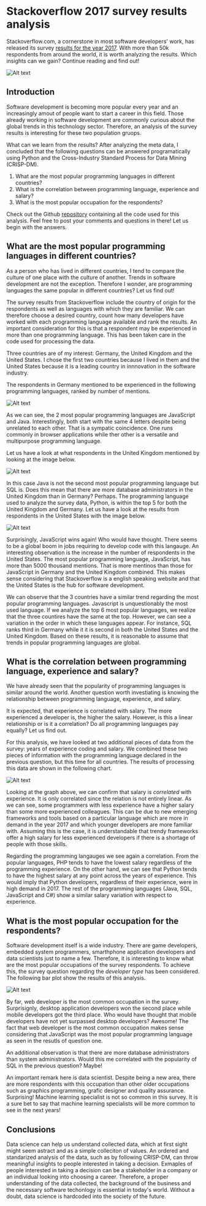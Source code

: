 # Stackoverflow 2017 survey results analysis
Stackoverflow.com, a cornerstone in most software developers' work, has released its survey [results for the year 2017](https://insights.stackoverflow.com/survey). With more than 50k respondents from around the world, it is worth analyzing the results. Which insights can we gain? Continue reading and find out! 

![Alt text](resources/stack_overflow_image_logo.png?raw=true "Stackoverflow survery logo")

## Introduction
Software development is becoming more popular every year and an increasingly amout of people want to start a career in this field. Those already working in software development are commonly curious about the global trends in this technology sector. Therefore, an analysis of the survey results is interesting for these two population gruops.

What can we learn from the results? After analyzing the meta data, I concluded that the following questions can be answered programatically using Python and the Cross-Industry Standard Process for Data Mining (CRISP-DM).

1. What are the most popular programming languages in different countries? 
2. What is the correlation between programming language, experience and salary?
3. What is the most popular occupation for the respondents?

Check out the Github [repository](https://github.com/fertrevino/write_a_data_science_blog_post) containing all the code used for this analysis. Feel free to post your comments and questions in there! Let us begin with the answers.

## What are the most popular programming languages in different countries? 
As a person who has lived in different countries, I tend to compare the culture of one place with the culture of another. Trends in software development are not the exception. Therefore I wonder, are programming languages the same popular in different countries? Let us find out!

The survey results from Stackoverflow include the country of origin for the respondents as well as languages with which they are familiar. We can therefore choose a desired country, count how many developers have worked with each programming language available and rank the results. An important consideration for this is that a respondent may be experienced in more than one programming language. This has been taken care in the code used for processing the data.

Three countries are of my interest: Germany, the United Kingdom and the United States. I chose the first two countries because I lived in them and the United States because it is a leading country in innnovation in the software industry.

The respondents in Germany mentioned to be experienced in the following programming languages, ranked by number of mentions.

![Alt text](resources/language_chart_Germany.png?raw=true "Most popular programing languages in Germany (2017)")

As we can see, the 2 most popular programming languages are JavaScript and Java. Interestingly, both start with the same 4 letters despite being unrelated to each other. That is a sympatic coincidence. One runs commonly in browser applications while ther other is a versatile and multipurpose programming language. 

Let us have a look at what respondents in the United Kingdom mentioned by looking at the image below.

![Alt text](resources/language_chart_United_Kingdom.png?raw=true "Most popular programing languages in United Kingdom (2017)")

In this case Java is not the second most popular programming language but SQL is. Does this mean that there are more database administrators in the United Kingdom than in Germany? Perhaps. The programming language used to analyze the survey data, Python, is within the top 5 for both the United Kingdom and Germany. Let us have a look at the results from respondents in the United States with the image below.

![Alt text](resources/language_chart_United_States.png?raw=true "Most popular programing languages in United States (2017)")

Surprisingly, JavaScript wins again! Who would have thought. There seems to be a global boom in jobs requiring to develop code with this langauge. An interesting observation is the increase in the number of respondents in the United States. The most popular programming language, JavaScript, has more than 5000 thousand mentions. That is more mentinos than those for JavaScript in Germany and the United Kingdom combined. This makes sense considering that Stackoverflow is a english speaking website and that the United States is the hub for software development.

We can observe that the 3 countries have a similar trend regarding the most popular programming languages. Javascript is unquestionably the most used language. If we analyze the top 6 most popular languages, we realize that the three countires have the same at the top. However, we can see a variation in the order in which these languages appear. For instance, SQL ranks third in Germany while it it is second in both the United States and the United Kingdom. Based on these results, it is reasonable to assume that trends in popular programming languages are global.

## What is the correlation between programming language, experience and salary?
We have already seen that the popularity of programming languages is similar around the world. Another question worth investiating is knowing the relationship between programming language, experience, and salary. 

It is expected, that experience is correlated with salary. The more experienced a developer is, the higher the salary. However, is this a linear relationship or is it a correlation? Do all programming languages pay equally? Let us find out.

For this analysis, we have looked at two additional pieces of data from the survey: years of experience coding and salary. We combined these two pieces of information with the programming language declared in the previous question, but this time for all countries. The results of processing this data are shown in the following chart.

![Alt text](resources/mean_salary_popular_language_for_experience.png?raw=true "Salary as function of experience for popular programming languages (2017)")

Looking at the graph above, we can confirm that salary is *correlated* with experience. It is only correlated since the relation is not entirely linear. As we can see, some programmers with less experience have a higher salary than some more experienced colleagues. This can be due to new emerging frameworks and tools based on a particular language which are more in demand in the year 2017 and which younger developers are more familiar with. Assuming this is the case, it is understandable that trendy frameworks offer a high salary for less experienced developers if there is a shortage of people with those skills.

Regarding the programming langauges we see again a correlation. From the popular languages, PHP tends to have the lowest salary regardless of the programming experience. On the other hand, we can see that Python tends to have the highest salary at any point across the years of experience. This would imply that Python developers, regardless of their experience, were in high demand in 2017. The rest of the programming languages (Java, SQL, JavaScript and C#) show a similar salary variation with respect to experience.

## What is the most popular occupation for the respondents?
Software development itself is a wide industry. There are game developers, embedded system programmers, smarthphone application developers and data scientists just to name a few. Therefore, it is interesting to know what are the most popular occupations of the survey respondents. To achieve this, the survey question regarding the *developer type* has been considered. The following bar plot show the results of this analysis.

![Alt text](resources/developer_types.png?raw=true "Most common developer types (2017)")

By far, web developer is the most common occupation in the survey. Surprisignly, desktop application developers won the second place while mobile developers got the third place. Who would have thought that mobile developers have not yet surpassed desktop developers? Awesome! The fact that web developer is the most common occupation makes sense considering that JavaScript was the most popular programming language as seen in the resutls of question one.

An additional observation is that there are more database administrators than system administrators. Would this me correlated with the popularity of SQL in the previous question? Maybe!

An important remark here is data scientist. Despite being a new area, there are more respondents with this occupation than other older occupations such as graphics programming, grafic designer and quality assurance. Surprising! Machine learning specialist is not so common in this survey. It is a sure bet to say that machine learning specialists will be more common to see in the next years!

## Conclusions
Data science can help us understand collected data, which at first sight might seem astract and as a simple colleciton of values. An ordered and standarized analysis of the data, such as by following CRISP-DM, can throw meaningful insights to people interested in taking a decision. Exmaples of people interested in taking a decision can be a stakeholder in a company or an individual looking into choosing a career. Therefore, a proper understanding of the data collected, the background of the business and the necessary software techonlogy is essential in today's world. Without a doubt, data science is hardcoded into the society of the future.
